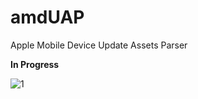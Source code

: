 # amdUAP
Apple Mobile Device Update Assets Parser

**In Progress**

![1](https://live.staticflickr.com/65535/49031763421_0477147a59_o.png)
